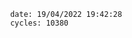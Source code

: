 

                date: 19/04/2022 19:42:28
                cycles: 10380

                         